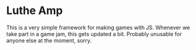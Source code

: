 # Luthe Amp

This is a very simple framework for making games with JS. Whenever we take part in a game jam, this gets updated a bit. Probably unusable for anyone else at the moment, sorry.